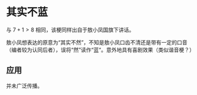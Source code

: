# 其实不蓝

与 $7+1>8$ 相同，该梗同样出自于敖小凤国旗下讲话。

敖小凤想表达的原意为“其实不然”，不知是敖小凤口齿不清还是带有一定的口音（编者较为认同后者），误将“然”读作“蓝“。意外地具有喜剧效果（类似谐音梗？）

## 应用

并未广泛传播。 

